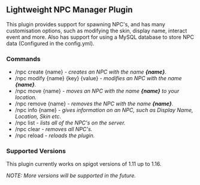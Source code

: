 ## Lightweight NPC Manager Plugin

This plugin provides support for spawning NPC's, and has many customisation options, such as modifying the skin, display name, interact event and more. Also has support for using a MySQL database to store NPC data (Configured in the config.yml).

### Commands
 - /npc create {name} - <i>creates an NPC with the name <b>{name}</b>.</i>
 - /npc modify {name} {key} {value} - <i>modifies an NPC with the name <b>{name}</b>.</i>
 - /npc move {name} - <i>moves an NPC with the name <b>{name}</b> to your location.</i>
 - /npc remove {name} - <i>removes the NPC with the name <b>{name}</b>.</i>
 - /npc info {name} - <i>gives information on an NPC, such as Display Name, Location, Skin etc.</i>
 - /npc list - <i>lists all of the NPC's on the server.</i>
 - /npc clear - <i>removes all NPC's.</i>
 - /npc reload - <i>reloads the plugin.</i>

### Supported Versions
This plugin currently works on spigot versions of 1.11 up to 1.16.

<i>NOTE: More versions will be supported in the future.</i>